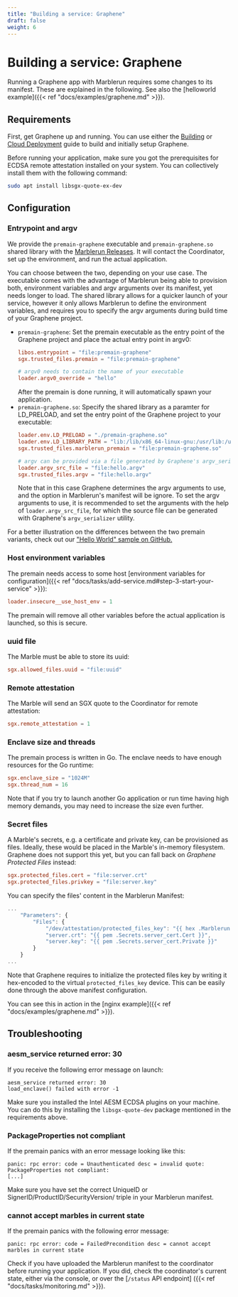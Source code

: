 ```yaml
---
title: "Building a service: Graphene"
draft: false
weight: 6
---
```


# Building a service: Graphene
Running a Graphene app with Marblerun requires some changes to its manifest. These are explained in the following. See also the [helloworld example]({{< ref "docs/examples/graphene.md" >}}).

## Requirements
First, get Graphene up and running. You can use either the [Building](https://graphene.readthedocs.io/en/latest/building.html) or [Cloud Deployment](https://graphene.readthedocs.io/en/latest/cloud-deployment.html) guide to build and initially setup Graphene.

Before running your application, make sure you got the prerequisites for ECDSA remote attestation installed on your system. You can collectively install them with the following command:
```sh
sudo apt install libsgx-quote-ex-dev
```
## Configuration
### Entrypoint and argv
We provide the `premain-graphene` executable and `premain-graphene.so` shared library with the [Marblerun Releases](https://github.com/edgelesssys/marblerun/releases). It will contact the Coordinator, set up the environment, and run the actual application.

You can choose between the two, depending on your use case. The executable comes with the advantage of Marblerun being able to provision both, environment variables and argv arguments over its manifest, yet needs longer to load. The shared library allows for a quicker launch of your service, however it only allows Marblerun to define the environment variables, and requires you to specify the argv arguments during build time of your Graphene project.

* `premain-graphene`:
    Set the premain executable as the entry point of the Graphene project and place the actual entry point in argv0:
    ```toml
    libos.entrypoint = "file:premain-graphene"
    sgx.trusted_files.premain = "file:premain-graphene"

    # argv0 needs to contain the name of your executable
    loader.argv0_override = "hello"
    ```
    After the premain is done running, it will automatically spawn your application.
* `premain-graphene.so`:
    Specify the shared library as a paramter for LD_PRELOAD, and set the entry point of the Graphene project to your executable:
    ```toml
    loader.env.LD_PRELOAD = "./premain-graphene.so"
    loader.env.LD_LIBRARY_PATH = "lib:/lib/x86_64-linux-gnu:/usr/lib:/usr/lib/x86_64-linux-gnu"
    sgx.trusted_files.marblerun_premain = "file:premain-graphene.so"

    # argv can be provided via a file generated by Graphene's argv_serializer
    loader.argv_src_file = "file:hello.argv"
    sgx.trusted_files.argv = "file:hello.argv"
    ```
    Note that in this case Graphene determines the argv arguments to use, and the option in Marblerun's manifest will be ignore. To set the argv arguments to use, it is recommended to set the arguments with the help of `loader.argv_src_file`, for which the source file can be generated with Graphene's `argv_serializer` utility.

For a better illustration on the differences between the two premain variants, check out our ["Hello World" sample on GitHub.](https://github.com/edgelesssys/marblerun/tree/master/samples/graphene-hello)

### Host environment variables
The premain needs access to some host [environment variables for configuration]({{< ref "docs/tasks/add-service.md#step-3-start-your-service" >}}):
```toml
loader.insecure__use_host_env = 1
```
The premain will remove all other variables before the actual application is launched, so this is secure.

### uuid file
The Marble must be able to store its uuid:
```toml
sgx.allowed_files.uuid = "file:uuid"
```

### Remote attestation
The Marble will send an SGX quote to the Coordinator for remote attestation:
```toml
sgx.remote_attestation = 1
```

### Enclave size and threads
The premain process is written in Go. The enclave needs to have enough resources for the Go runtime:
```toml
sgx.enclave_size = "1024M"
sgx.thread_num = 16
```

Note that if you try to launch another Go application or run time having high memory demands, you may need to increase the size even further.
### Secret files
A Marble's secrets, e.g. a certificate and private key, can be provisioned as files. Ideally, these would be placed in the Marble's in-memory filesystem. Graphene does not support this yet, but you can fall back on *Graphene Protected Files* instead:
```toml
sgx.protected_files.cert = "file:server.crt"
sgx.protected_files.privkey = "file:server.key"
```
You can specify the files' content in the Marblerun Manifest:
```javascript
...
    "Parameters": {
        "Files": {
            "/dev/attestation/protected_files_key": "{{ hex .Marblerun.SealKey }}",
            "server.crt": "{{ pem .Secrets.server_cert.Cert }}",
            "server.key": "{{ pem .Secrets.server_cert.Private }}"
        }
    }
...
```
Note that Graphene requires to initialize the protected files key by writing it hex-encoded to the virtual `protected_files_key` device. This can be easily done through the above manifest configuration.

You can see this in action in the [nginx example]({{< ref "docs/examples/graphene.md" >}}).

## Troubleshooting
### aesm_service returned error: 30
If you receive the following error message on launch:

```
aesm_service returned error: 30
load_enclave() failed with error -1
```

Make sure you installed the Intel AESM ECDSA plugins on your machine. You can do this by installing the `libsgx-quote-dev` package mentioned in the requirements above.

### PackageProperties not compliant
If the premain panics with an error message looking like this:
```
panic: rpc error: code = Unauthenticated desc = invalid quote: PackageProperties not compliant:
[...]
```

Make sure you have set the correct UniqueID or SignerID/ProductID/SecurityVersion/ triple in your Marblerun manifest.

### cannot accept marbles in current state
If the premain panics with the following error message:
```
panic: rpc error: code = FailedPrecondition desc = cannot accept marbles in current state
```
Check if you have uploaded the Marblerun manifest to the coordinator before running your application. If you did, check the coordinator's current state, either via the console, or over the [`/status` API endpoint]  ({{< ref "docs/tasks/monitoring.md" >}}).
